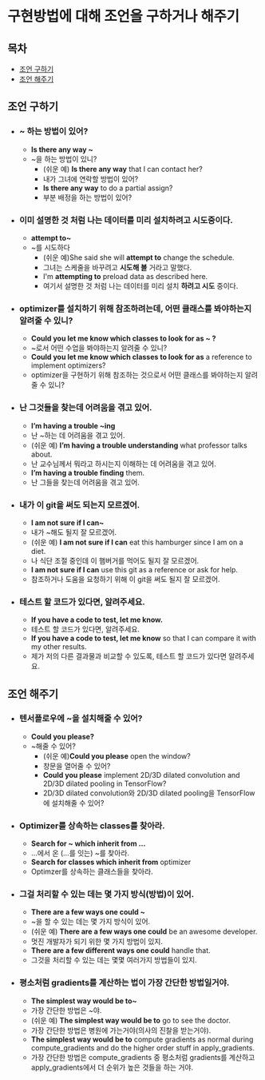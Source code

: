 # 구현방법에 대해 조언을 구하거나 해주기

## 목차
- [조언 구하기](https://github.com/EngForDev/awesome-engfordev/tree/master/getImplementWay/README.md#조언-구하기)
- [조언 해주기](https://github.com/EngForDev/awesome-engfordev/tree/master/getImplementWay/README.md#조언-해주기)

## 조언 구하기

- ### ~ 하는 방법이 있어?
  - **Is there any way ~**
  - ~을 하는 방법이 있니?
    - (쉬운 예) **Is there any way** that I can contact her?
    - 내가 그녀에 연락할 방법이 있어?
    - **Is there any way** to do a partial assign?
    - 부분 배정을 하는 방법이 있어?

- ### 이미 설명한 것 처럼 나는 데이터를 미리 설치하려고 시도중이다.
  - **attempt to~**
  - ~를 시도하다
    - (쉬운 예)She said she will **attempt to** change the schedule.
    - 그녀는 스케줄을 바꾸려고 **시도해 볼** 거라고 말했다.
    - I'm **attempting to** preload data as described here.
    - 여기서 설명한 것 처럼 나는 데이터를 미리 설치 **하려고 시도** 중이다.

- ### optimizer를 설치하기 위해 참조하려는데, 어떤 클래스를 봐야하는지 알려줄 수 있니?
  - **Could you let me know which classes to look for as ~ ?**
  - ~로서 어떤 수업을 봐야하는지 알려줄 수 있니?
  - **Could you let me know which classes to look for as** a reference to implement optimizers?
  - optimizer을 구현하기 위해 참조하는 것으로서  어떤 클래스를 봐야하는지 알려줄 수 있니?

- ### 난 그것들을 찾는데 어려움을 겪고 있어.
  - **I’m having a trouble ~ing**
  - 난 ~하는 데 어려움을 겪고 있어.
  - (쉬운 예) **I’m having a trouble understanding** what professor talks about.
  - 난 교수님께서 뭐라고 하시는지 이해하는 데 어려움을 겪고 있어.
  - **I’m having a trouble finding** them.
  - 난 그들을 찾는데 어려움을 겪고 있어.

- ### 내가 이 git을 써도 되는지 모르겠어.
  - **I am not sure if I can~**
  - 내가 ~해도 될지 잘 모르겠어.
  - (쉬운 예) **I am not sure if I can** eat this hamburger since I am on a diet.
  - 나 식단 조절 중인데 이 햄버거를 먹어도 될지 잘 모르겠어.
  - **I am not sure if I can** use this git as a reference or ask for help.
  - 참조하거나 도움을 요청하기 위해 이 git을 써도 될지 잘 모르겠어.

- ### 테스트 할 코드가 있다면, 알려주세요.
  - **If you have a code to test, let me know.**
  - 테스트 할 코드가 있다면, 알려주세요.
  - **If you have a code to test, let me know** so that I can compare it with my other results.
  - 제가 저의 다른 결과물과 비교할 수 있도록, 테스트 할 코드가 있다면 알려주세요.


## 조언 해주기

- ### 텐서플로우에 ~을 설치해줄 수 있어?
  - **Could you please?**
  - ~해줄 수 있어?
    - (쉬운 예)**Could you please** open the window?
    - 창문을 열어줄 수 있어?
    - **Could you please** implement 2D/3D dilated convolution and 2D/3D dilated pooling in TensorFlow?
    - 2D/3D dilated convolution와 2D/3D dilated pooling을 TensorFlow에 설치해줄 수 있어?

- ### Optimizer를 상속하는 classes를 찾아라.
  - **Search for ~ which inherit from ...**
  - …에서 온 (…를 잇는) ~를 찾아라.
  - **Search for classes which inherit from** optimizer
  - Optimzer를 상속하는 클래스들을 찾아라.

- ### 그걸 처리할 수 있는 데는 몇 가지 방식(방법)이 있어.
  - **There are a few ways one could ~**
  - ~을 할 수 있는 데는 몇 가지 방식이 있어.
  - (쉬운 예) **There are a few ways one could** be an awesome developer.
  - 멋진 개발자가 되기 위한 몇 가지 방법이 있지.
  - **There are a few different ways one could** handle that.
  - 그것을 처리할 수 있는 데는 몇몇 여러가지 방법들이 있지.

- ### 평소처럼 gradients를 계산하는 법이 가장 간단한 방법일거야.
  - **The simplest way would be to~**
  - 가장 간단한 방법은 ~야.
  - (쉬운 예) **The simplest way would be to** go to see the doctor.
  - 가장 간단한 방법은 병원에 가는거야(의사의 진찰을 받는거야).
  - **The simplest way would be to** compute gradients as normal during compute_gradients and do the higher order stuff in apply_gradients.
  - 가장 간단한 방법은 compute_gradients 중 평소처럼 gradients를 계산하고 apply_gradients에서 더 순위가 높은 것들을 하는 거야.
